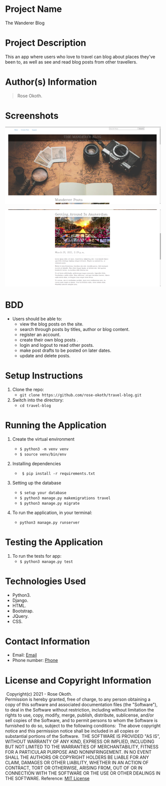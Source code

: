 # Project Name

The Wanderer Blog
​
# Project Description

This an app where users who love to travel can blog about places they've been to, as well as see and read blog posts from other travellers.

# Author(s) Information

> Rose Okoth.
​
# Screenshots

![Alt text](/static/images/Screenshot.png?raw=true "Landing Page")

![Alt text](/static/images/Screenshot-1.png?raw=true "Blog Post")

# BDD

* Users should be able to:
    - view the blog posts on the site.
    - search through posts by titles, author or blog content.
    - register an account.
    - create their own blog posts .
    - login and logout to read other posts.
    - make post drafts to be posted on later dates.
    - update and delete posts.

# Setup Instructions

1. Clone the repo:
   * `git clone https://github.com/rose-okoth/travel-blog.git`
​
1. Switch into the directory:
   * `cd travel-blog`
​
# Running the Application

1. Create the virtual environment
   * ` $ python3 -m venv venv `
   * ` $ source venv/bin/env `

1. Installing dependencies
   * ` $ pip install -r requirements.txt`

1. Setting up the database
    * `$ setup your database`
    * `$ python3 manage.py makemigrations travel`
    * `$ python3 manage.py migrate`

1. To run the application, in your terminal:
    * `python3 manage.py runserver`

# Testing the Application

1. To run the tests for app:
    * `$ python3 manage.py test`
    
# Technologies Used

* Python3.
* Django.
* HTML.
* Bootstrap.
* JQuery.
* CSS.
​
# Contact Information

* Email: [Email](mailto:okoth.rose0@gmail.com)
* Phone number: [Phone](tel:+254712476547)
​
# License and Copyright Information
​
Copyright(c) 2021 - Rose Okoth.  
​
Permission is hereby granted, free of charge, to any person obtaining a copy of this software and associated documentation files (the "Software"), to deal in the Software without restriction, including without limitation the rights to use, copy, modify, merge, publish, distribute, sublicense, and/or sell copies of the Software, and to permit persons to whom the Software is furnished to do so, subject to the following conditions:
​
The above copyright notice and this permission notice shall be included in all copies or substantial portions of the Software.
​
THE SOFTWARE IS PROVIDED "AS IS", WITHOUT WARRANTY OF ANY KIND, EXPRESS OR IMPLIED, INCLUDING BUT NOT LIMITED TO THE WARRANTIES OF MERCHANTABILITY, FITNESS FOR A PARTICULAR PURPOSE AND NONINFRINGEMENT. IN NO EVENT SHALL THE AUTHORS OR COPYRIGHT HOLDERS BE LIABLE FOR ANY CLAIM, DAMAGES OR OTHER LIABILITY, WHETHER IN AN ACTION OF CONTRACT, TORT OR OTHERWISE, ARISING FROM, OUT OF OR IN CONNECTION WITH THE SOFTWARE OR THE USE OR OTHER DEALINGS IN THE SOFTWARE.
​
Reference: [MIT License](https://opensource.org/licenses/MIT)
